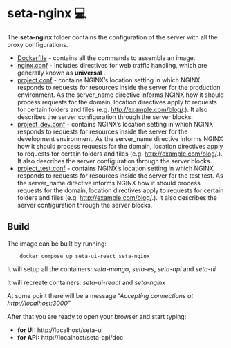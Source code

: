 # seta-nginx 💻 

The **seta-nginx** folder contains the configuration of the server with all the proxy configurations.

* [Dockerfile](../seta-nginx/Dockerfile) - contains all the commands to assemble an image.
* [nginx.conf](../seta-nginx/nginx.conf) - Includes directives for web traffic handling, which are generally known as **universal** .
* [project.conf](../seta-nginx/project.conf) - contains NGINX’s location setting in which NGINX responds to requests for resources inside the server for the production environment. As the server_name directive informs NGINX how it should process requests for the domain, location directives apply to requests for certain folders and files (e.g. http://example.com/blog/.). It also describes the server configuration through the server blocks.
* [project_dev.conf](../seta-nginx/project_dev.conf) -  contains NGINX’s location setting in which NGINX responds to requests for resources inside the server for the development environment. As the server_name directive informs NGINX how it should process requests for the domain, location directives apply to requests for certain folders and files (e.g. http://example.com/blog/.). It also describes the server configuration through the server blocks.
* [project_test.conf](../seta-nginx/project_test.conf) -  contains NGINX’s location setting in which NGINX responds to requests for resources inside the server for the test test. As the server_name directive informs NGINX how it should process requests for the domain, location directives apply to requests for certain folders and files (e.g. http://example.com/blog/.). It also describes the server configuration through the server blocks.


## Build

The image can be built by running:
```
    docker compose up seta-ui-react seta-nginx
```
It will setup all the containers: _seta-mongo_, _seta-es_, _seta-api_ and _seta-ui_ 


It will recreate containers: _seta-ui-react_ and _seta-nginx_ 

At some point there will be a message *"Accepting connections at http://localhost:3000"*


After that you are ready to open your browser and start typing:  
* **for UI:** http://localhost/seta-ui
* **for API:** http://localhost/seta-api/doc
